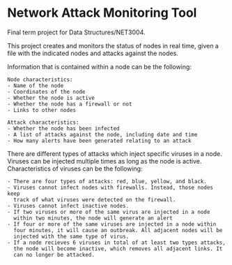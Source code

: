 # Network Attack Monitoring Tool
Final term project for Data Structures/NET3004.

This project creates and monitors the status of nodes in real time,
given a file with the indicated nodes and attacks against the nodes.

Information that is contained within a node can be the following:
    
    Node characteristics:
    - Name of the node
    - Coordinates of the node
    - Whether the node is active
    - Whether the node has a firewall or not
    - Links to other nodes

    Attack characteristics:
    - Whether the node has been infected
    - A list of attacks against the node, including date and time
    - How many alerts have been generated relating to an attack

There are different types of attacks which inject specific viruses in a node. 
Viruses can be injected multiple times as long as the node is active.
Characteristics of viruses can be the following:

    - There are four types of attacks: red, blue, yellow, and black.
    - Viruses cannot infect nodes with firewalls. Instead, those nodes keep
      track of what viruses were detected on the firewall.
    - Viruses cannot infect inactive nodes.
    - If two viruses or more of the same virus are injected in a node 
      within two minutes, the node will generate an alert
    - If four or more of the same viruses are injected in a node within
      four minutes, it will cause an outbreak. All adjacent nodes will be 
      injected with the same type of virus.
    - If a node recieves 6 viruses in total of at least two types attacks,
      the node will become inactive, which removes all adjacent links. It 
      can no longer be attacked.

